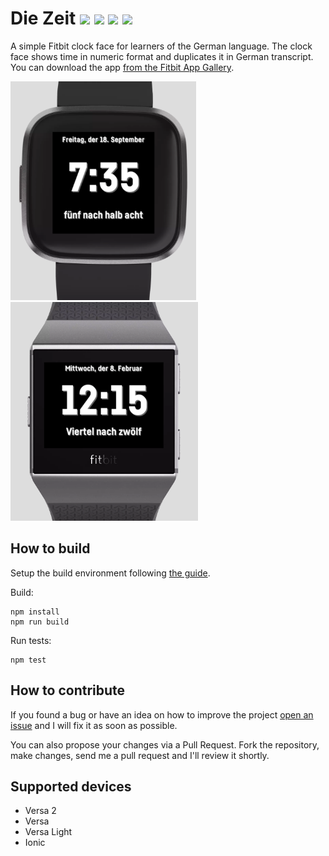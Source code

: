 Die Zeit [![](https://img.shields.io/badge/Fitbit%20App%20Gallery-v0.1.2-green)](https://gallery.fitbit.com/details/661063e3-60d4-4b50-a2a1-5bfacca11bb3) [![](https://badges.gitter.im/die-zeit/community.svg)](https://gitter.im/die-zeit/community?utm_source=badge&utm_medium=badge&utm_campaign=pr-badge&utm_content=badge) [![](https://travis-ci.com/Shpota/zeit.svg?branch=master)](https://travis-ci.com/Shpota/zeit) [![](https://img.shields.io/codecov/c/github/Shpota/zeit?color=green&logo=test%20coverage)](https://codecov.io/gh/Shpota/zeit)
========
A simple Fitbit clock face for learners of the German
language. The clock face shows time in numeric format
and duplicates it in German transcript. You can download
the app
[from the Fitbit App Gallery](https://gallery.fitbit.com/details/661063e3-60d4-4b50-a2a1-5bfacca11bb3).

<img src="screenshot/versa.png" height="350px"/> <img src="screenshot/ionic.png" height="350px"/> 

## How to build

Setup the build environment following 
[the guide](https://dev.fitbit.com/build/guides/command-line-interface/).

Build:
```shell script
npm install
npm run build
```
Run tests:
```shell script
npm test
```

## How to contribute
 
If you found a bug or have an idea on how to improve the project
[open an issue](https://github.com/Shpota/zeit/issues)
and I will fix it as soon as possible.
 
You can also propose your changes via a Pull Request.
Fork the repository, make changes, send me a pull request
and I'll review it shortly.

## Supported devices
- Versa 2
- Versa
- Versa Light
- Ionic

